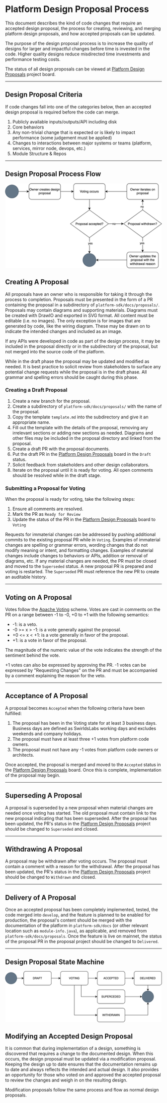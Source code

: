 # Platform Design Proposal Process

This document describes the kind of code changes that require an accepted design proposal, the process for creating,
reviewing, and merging platform design proposals, and how accepted proposals can be updated.

The purpose of the design proposal process is to increase the quality of designs for larger and impactful changes
before time is invested in the code. Higher quality designs reduce misdirected time investments and performance testing
costs.

The status of all design proposals can be viewed
at [Platform Design Proposals](https://github.com/orgs/hashgraph/projects/73/views/1) project board.

---

## Design Proposal Criteria

If code changes fall into one of the categories below, then an accepted design proposal is required before the code can
merge.

1. Publicly available inputs/outputs/API including disk
2. Core behaviors
3. Any non-trivial change that is expected or is likely to impact performance (some judgement must be applied)
4. Changes to interactions between major systems or teams (platform, services, mirror node, devops, etc.)
5. Module Structure & Repos

---

## Design Proposal Process Flow

![](designProposalFlow.drawio.svg)

## Creating A Proposal

All proposals have an owner who is responsible for taking it through the process to completion. Proposals must be
presented in the form of a PR containing the proposal in a subdirectory of `platform-sdk/docs/proposals/`. Proposals may
contain diagrams and supporting materials. Diagrams must be created with DrawIO and exported in SVG format. All content
must be editable (i.e. no images). The only exception is for images that are generated by code, like the wiring diagram.
These may be drawn on to indicate the intended changes and included as an image.

If any APIs were developed in code as part of the design process, it may be included in the proposal directly or in the
subdirectory of the proposal, but not merged into the source code of the platform.

While in the draft phase the proposal may be updated and modified as needed. It is best practice to solicit review from
stakeholders to surface any potential change requests while the proposal is in the draft phase. All grammar and spelling
errors should be caught during this phase.

### Creating a Draft Proposal

1. Create a new branch for the proposal.
2. Create a subdirectory of `platform-sdk/docs/proposals/` with the name of the proposal.
3. Copy the template `template.md` into the subdirectory and give it an appropriate name.
4. Fill out the template with the details of the proposal, removing any irrelevant sections or adding new sections as
   needed. Diagrams and other files may be included in the proposal directory and linked from the proposal.
5. Create a draft PR with the proposal documents.
6. Put the draft PR in the [Platform Design Proposals](https://github.com/orgs/hashgraph/projects/73/views/1) board in
   the `Draft` status.
7. Solicit feedback from stakeholders and other design collaborators.
8. Iterate on the proposal until it is ready for voting. All open comments should be resolved while in the draft stage.

### Submitting a Proposal for Voting

When the proposal is ready for voting, take the following steps:

1. Ensure all comments are resolved.
2. Mark the PR as `Ready for Review`
3. Update the status of the PR in
   the [Platform Design Proposals](https://github.com/orgs/hashgraph/projects/73/views/1) board to `Voting`

Requests for immaterial changes can be addressed by pushing additional commits to the existing proposal
PR while in `Voting`. Examples of immaterial changes are spelling or grammar errors, wording changes that do not modify
meaning or intent, and formatting changes. Examples of material changes include changes to behaviors or APIs, addition
or removal of diagrams, etc. If any material changes are needed, the PR must be closed and moved to the `Superseded`
status. A new proposal PR is prepared and voting is restarted. The `Superseded` PR must reference the new PR to
create an auditable history.

---

## Voting on A Proposal

Votes follow the [Apache Voting](https://www.apache.org/foundation/voting.html#expressing-votes-1-0-1-and-fractions)
scheme. Votes are cast in comments on the PR on a range between -1 to -0, +0 to +1 with the following semantics:

* -1: is a veto.
* -0 >= x > -1: is a vote generally against the proposal.
* +0 <= x < +1: is a vote generally in favor of the proposal.
* +1: is a vote in favor of the proposal.

The magnitude of the numeric value of the vote indicates the strength of the sentiment behind the vote.

+1 votes can also be expressed by approving the PR. -1 votes can be expressed by "Requesting Changes" on the PR and
must be accompanied by a comment explaining the reason for the veto.

---

## Acceptance of A Proposal

A proposal becomes `Accepted` when the following criteria have been fulfilled:

1. The proposal has been in the Voting state for at least 3 business days. Business days are defined as SwirldsLabs
   working days and excludes weekends and company holidays.
2. The proposal must have at least three +1 votes from platform code owners.
3. The proposal must not have any -1 votes from platform code owners or architects.

Once accepted, the proposal is merged and moved to the `Accepted` status in
the [Platform Design Proposals](https://github.com/orgs/hashgraph/projects/73/views/1) board. Once this is complete,
implementation of the proposal may begin.

---

## Superseding A Proposal

A proposal is superseded by a new proposal when material changes are needed once voting has started. The old proposal
must contain link to the new proposal indicating that has been superseded. After the proposal has been updated, the PR's
status in the [Platform Design Proposals](https://github.com/orgs/hashgraph/projects/73/views/1) project should be
changed to `Superseded` and closed.

---

## Withdrawing A Proposal

A proposal may be withdrawn after voting occurs. The proposal must contain a comment with a reason for the withdrawal.
After the proposal has been updated, the PR's status in
the [Platform Design Proposals](https://github.com/orgs/hashgraph/projects/73/views/1) project should be changed
to `Withdrawn` and closed.

---

## Delivery of A Proposal

Once an accepted proposal has been completely implemented, tested, the code merged into `develop`, and the feature is
planned to be enabled for production, the proposal's content should be merged with the documentation of the platform
in `platform-sdk/docs` (or other relevant location such as `module-info.java`), as applicable, and removed
from `platform-sdk/docs/proposals`. Once the feature is live on mainnet, the status of the proposal PR in the proposal
project should be changed to `Delivered`.

---

## Design Proposal State Machine

![](designProposalStateMachine.drawio.svg)

## Modifying an Accepted Design Proposal

It is common that during implementation of a design, something is discovered that requires a change to the documented
design. When this occurs, the design proposal must be updated via a modification proposal. Keeping the design up to date
ensures that the documentation remains up to date and always reflects the intended and actual design. It also provides
an opportunity for those who voted on and approved the accepted proposal to review the changes and weigh in on the
resulting design.

Modification proposals follow the same process and flow as normal design proposals.